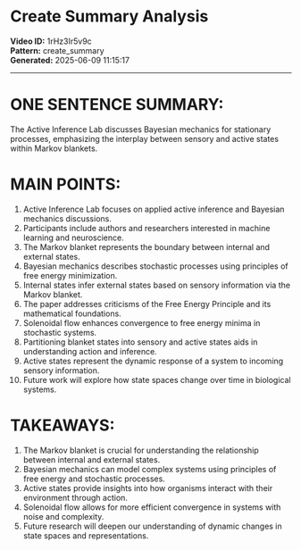 # Create Summary Analysis

**Video ID:** 1rHz3Ir5v9c  
**Pattern:** create_summary  
**Generated:** 2025-06-09 11:15:17  

---

# ONE SENTENCE SUMMARY:
The Active Inference Lab discusses Bayesian mechanics for stationary processes, emphasizing the interplay between sensory and active states within Markov blankets.

# MAIN POINTS:
1. Active Inference Lab focuses on applied active inference and Bayesian mechanics discussions.
2. Participants include authors and researchers interested in machine learning and neuroscience.
3. The Markov blanket represents the boundary between internal and external states.
4. Bayesian mechanics describes stochastic processes using principles of free energy minimization.
5. Internal states infer external states based on sensory information via the Markov blanket.
6. The paper addresses criticisms of the Free Energy Principle and its mathematical foundations.
7. Solenoidal flow enhances convergence to free energy minima in stochastic systems.
8. Partitioning blanket states into sensory and active states aids in understanding action and inference.
9. Active states represent the dynamic response of a system to incoming sensory information.
10. Future work will explore how state spaces change over time in biological systems.

# TAKEAWAYS:
1. The Markov blanket is crucial for understanding the relationship between internal and external states.
2. Bayesian mechanics can model complex systems using principles of free energy and stochastic processes.
3. Active states provide insights into how organisms interact with their environment through action.
4. Solenoidal flow allows for more efficient convergence in systems with noise and complexity.
5. Future research will deepen our understanding of dynamic changes in state spaces and representations.